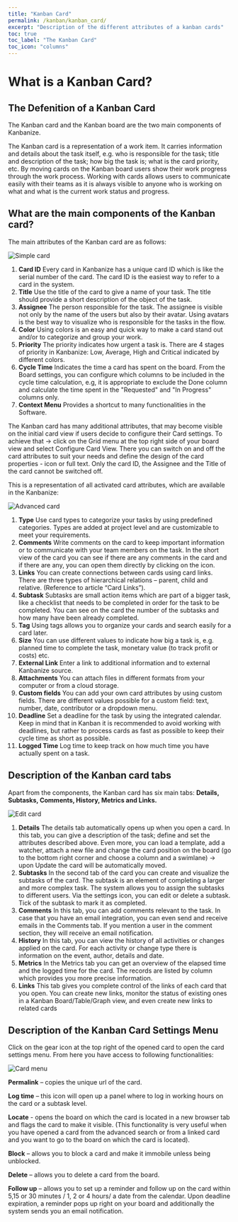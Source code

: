 ```yaml
---
title: "Kanban Card"
permalink: /kanban/kanban_card/
excerpt: "Description of the different attributes of a kanban cards"
toc: true
toc_label: "The Kanban Card"
toc_icon: "columns"
---
```


# What is a Kanban Card?
## The Defenition of a Kanban Card

Тhe Kanban card and the Kanban board are the two main components of Kanbanize.

The Kanban card is a representation of a work item.  It carries information and details about the task itself, e.g. who is responsible for the task; title and description of the task; how big the task is; what is the card priority, etc.
By moving cards on the Kanban board users show their work progress through the work process. Working with cards allows users to communicate easily with their teams as it is always visible to anyone who is working on what and what is the current work status and progress.

## What are the main components of the Kanban card?  
The main attributes of the Kanban card are as follows:

![Simple card](https://kanbanize.com/wp-content/uploads/knowledge-base/New_images/cardview_new.png)

1. **Card ID** Every card in Kanbanize has a unique card ID which is like the serial number of the card. The card ID is the easiest way to refer to a card in the system.
2. **Title** Use the title of the card to give a name of your task. The title should provide a short description of the object of the task.
3. **Assignee** The person responsible for the task. The assignee is visible not only by the name of the users but also by their avatar. Using avatars is the best way to visualize who is responsible for the tasks in the flow.
4. **Color** Using colors is an easy and quick way to make a card stand out and/or to categorize and group your work.
5. **Priority** The priority indicates how urgent a task is. There are 4 stages of priority in Kanbanize: Low, Average, High and Critical indicated by different colors.
6. **Cycle Time** Indicates the time a card has spent on the board. From the Board settings, you can configure which columns to be included in the cycle time calculation, e.g, it is appropriate to exclude the Done column and calculate the time spent in the "Requested" and "In Progress" columns only.
7. **Context Menu** Provides a shortcut to many functionalities in the Software.

The Kanban card has many additional attributes, that may become visible on the initial card view if users decide to configure their Card settings.
To achieve that -> click on the Grid menu at the top right side of your board view and select Configure Card View. There you can switch on and off the card attributes to suit your needs and define the design of the card properties - icon or full text. Only the card ID,  the Assignee and the Title of the card cannot be switched off.

This is а representation of all activated card attributes, which are available in the Kanbanize:

![Advanced card](https://kanbanize.com/wp-content/uploads/knowledge-base/New_images/extview_new.png)

1. **Type** Use card types to categorize your tasks by using predefined categories. Types are added at project level and are customizable to meet your requirements.
2. **Comments** Write comments on the card to keep important information or to communicate with your team members on the task. In the short view of the card you can see if there are any comments in the card and if there are any, you can open them directly by clicking on the icon.
3. **Links** You can create connections between cards using card links. There are three types of hierarchical relations – parent, child and relative. (Reference to article “Card Links”).
4. **Subtask** Subtasks are small action items which are part of a bigger task, like a checklist that needs to be completed in order for the task to be completed. You can see on the card the number of the subtasks and how many have been already completed.
5. **Tag** Using tags allows you to organize your cards and search easily for a card later.
6. **Size** You can use different values to indicate how big a task is, e.g. planned time to complete the task, monetary value (to track profit or costs) etc.
7. **External Link** Enter a link to additional information and to external Kanbanize source.
8. **Attachments** You can attach files in different formats from your computer or from a cloud storage.
9. **Custom fields** You can add your own card attributes by using custom fields. There are different values possible for a custom field: text, number, date, contributor or a dropdown menu.
10. **Deadline** Set a deadline for the task by using the integrated calendar. Keep in mind that in Kanban it is recommended to avoid working with deadlines, but rather to process cards as fast as possible to keep their cycle time as short as possible.
11. **Logged Time** Log time to keep track on how much time you have actually spent on a task.

## Description of the Kanban card tabs
Apart from the components, the Kanban card has six main tabs: **Details, Subtasks, Comments, History, Metrics and Links.**

![Edit card](https://kanbanize.com/wp-content/uploads/knowledge-base/CardTabs.png)

1. **Details** The details tab automatically opens up when you open a card. In this tab, you can give a description of the task; define and set the attributes described above. Even more, you can load a template, add a watcher, attach a new file and change the card position on the board (go to the bottom right corner and choose a column and a swimlane) -> upon Update the card will be automatically moved.
2. **Subtasks** In the second tab of the card you can create and visualize the subtasks of the card. The subtask is an element of completing a larger and more complex task. The system allows you to assign the subtasks to different users. Via the settings icon, you can edit or delete a subtask. Tick of the subtask to mark it as completed.
3. **Comments** In this tab, you can add comments relevant to the task. In case that you have an email integration, you can even send and receive emails in the Comments tab. If you mention a user in the comment section, they will receive an email notification.
4. **History** In this tab, you can view the history of all activities or changes applied on the card. For each activity or change type there is information on the event, author, details and date.
5. **Metrics** In the Metrics tab you can get an overview of the elapsed time and the logged time for the card. The records are listed by column which provides you more precise information.
6. **Links** This tab gives you complete control of the links of each card that you open. You can create new links, monitor the status of existing ones in a Kanban Board/Table/Graph view, and even create new links to related cards

## Description of the Kanban Card Settings Menu
Click on the gear icon at the top right of the opened card to open the card settings menu. From here you have access to following functionalities:

![Card menu](https://kanbanize.com/wp-content/uploads/knowledge-base/CardSettingsGear.png)

**Permalink** – copies the unique url of the card.

**Log time** – this icon will open up a panel where to log in working hours on the card or a subtask level.

**Locate** - opens the board on which the card is located in a new browser tab and flags the card to make it visible. (This functionality is very useful when you have opened a card from the advanced search or from a linked card and you want to go to the board on which the card is located).

**Block** – allows you to block a card and make it immobile unless being unblocked.

**Delete** – allows you to delete a card from the board.

**Follow up** – allows you to set up a reminder and follow up on the card within 5,15 or 30 minutes / 1, 2 or 4 hours/ a date from the calendar. Upon deadline expiration, a reminder pops up right on your board and additionally the system sends you an email notification.
